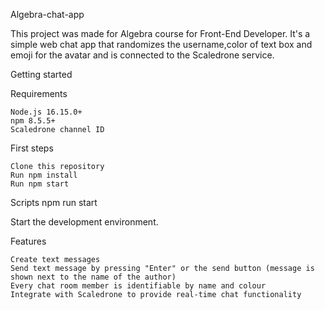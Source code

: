 Algebra-chat-app

This project was made for Algebra course for Front-End Developer.
It's a simple web chat app that randomizes the username,color of text box and emoji for the avatar and is connected to the Scaledrone service.

Getting started

Requirements

    Node.js 16.15.0+
    npm 8.5.5+
    Scaledrone channel ID

First steps

    Clone this repository
    Run npm install
    Run npm start

Scripts
npm run start

Start the development environment.

Features

    Create text messages
    Send text message by pressing "Enter" or the send button (message is shown next to the name of the author)
    Every chat room member is identifiable by name and colour
    Integrate with Scaledrone to provide real-time chat functionality
